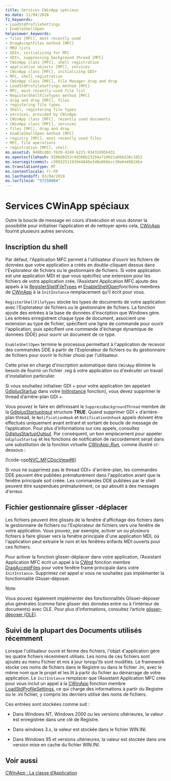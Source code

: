 ```yaml
---
title: Services CWinApp spéciaux
ms.date: 11/04/2016
f1_keywords:
- LoadStdProfileSettings
- EnableShellOpen
helpviewer_keywords:
- files [MFC], most recently used
- DragAcceptFiles method [MFC]
- MRU lists
- GDI+, initializing for MFC
- GDI+, suppressing background thread [MFC]
- CWinApp class [MFC], shell registration
- application objects [MFC], services
- CWinApp class [MFC], initializing GDI+
- MFC, shell registration
- CWinApp class [MFC], File Manager drag and drop
- LoadStdProfileSettings method [MFC]
- MFC, most-recently-used file list
- RegisterShellFileTypes method [MFC]
- drag and drop [MFC], files
- registering file types
- Shell, registering file types
- services, provided by CWinApp
- CWinApp class [MFC], recently used documents
- CWinApp class [MFC], services
- files [MFC], drag and drop
- EnableShellOpen method [MFC]
- registry [MFC], most recently used files
- MFC, file operations
- registration [MFC], shell
ms.assetid: 0480cd01-f629-4249-b221-93432d95b431
ms.openlocfilehash: 910660253c9d306b13294a710021a6bbd36c1952
ms.sourcegitcommit: c3093251193944840e3d0a068ecc30e6449624ba
ms.translationtype: MT
ms.contentlocale: fr-FR
ms.lasthandoff: 03/04/2019
ms.locfileid: "57258084"
---
```

# <a name="special-cwinapp-services"></a>Services CWinApp spéciaux

Outre la boucle de message en cours d’exécution et vous donner la possibilité pour initialiser l’application et de nettoyer après cela, [CWinApp](../mfc/reference/cwinapp-class.md) fournit plusieurs autres services.

##  <a name="_core_shell_registration"></a> Inscription du shell

Par défaut, l'Application MFC permet à l'utilisateur d'ouvrir les fichiers de données que votre application a créés en double-cliquant dessus dans l'Explorateur de fichiers ou le gestionnaire de fichiers. Si votre application est une application MDI et que vous spécifiez une extension pour les fichiers de votre application crée, l’Assistant Application MFC ajoute des appels à la [RegisterShellFileTypes](../mfc/reference/cwinapp-class.md#registershellfiletypes) et [EnableShellOpen](../mfc/reference/cwinapp-class.md#enableshellopen)fonctions membres de [CWinApp](../mfc/reference/cwinapp-class.md) à la `InitInstance` remplacement qu’il écrit pour vous.

`RegisterShellFileTypes` stocke les types de documents de votre application avec l'Explorateur de fichiers ou le gestionnaire de fichiers. La fonction ajoute des entrées à la base de données d'inscription que Windows gère. Les entrées enregistrent chaque type de document, associent une extension au type de fichier, spécifient une ligne de commande pour ouvrir l'application, puis spécifient une commande d'échange dynamique de données (DDE) pour ouvrir un document de ce type.

`EnableShellOpen` termine le processus permettant à l'application de recevoir des commandes DDE à partir de l'Explorateur de fichiers ou du gestionnaire de fichiers pour ouvrir le fichier choisi par l'utilisateur.

Cette prise en charge d'inscription automatique dans `CWinApp` élimine le besoin de fournir un fichier .reg à votre application ou d'exécuter un travail d'installation particulier.

Si vous souhaitez initialiser GDI + pour votre application (en appelant [GdiplusStartup](/windows/desktop/api/gdiplusinit/nf-gdiplusinit-gdiplusstartup) dans votre [InitInstance](../mfc/reference/cwinapp-class.md#initinstance) fonction), vous devez supprimer le thread d’arrière-plan GDI +.

Vous pouvez le faire en définissant le `SuppressBackgroundThread` membre de la [GdiplusStartupInput](/windows/desktop/api/gdiplusinit/ns-gdiplusinit-gdiplusstartupinput) structure **TRUE**. Quand supprimer GDI + d’arrière-plan thread, le `NotificationHook` et `NotificationUnhook` appels doivent être effectués uniquement avant entrant et sortant de boucle de message de l’application. Pour plus d’informations sur ces appels, consultez [GdiplusStartupOutput](/windows/desktop/api/gdiplusinit/ns-gdiplusinit-gdiplusstartupoutput). Par conséquent, un bon emplacement pour appeler `GdiplusStartup` et les fonctions de notification de raccordement serait dans une substitution de la fonction virtuelle [CWinApp::Run](../mfc/reference/cwinapp-class.md#run), comme illustré ci-dessous :

[!code-cpp[NVC_MFCDocView#6](../mfc/codesnippet/cpp/special-cwinapp-services_1.cpp)]

Si vous ne supprimez pas le thread GDI+ d'arrière-plan, les commandes DDE peuvent être publiées prématurément dans l'application avant que la fenêtre principale soit créée. Les commandes DDE publiées par le shell peuvent être suspendues prématurément, ce qui aboutit à des messages d'erreur.

##  <a name="_core_file_manager_drag_and_drop"></a> Fichier gestionnaire glisser -déplacer

Les fichiers peuvent être glissés de la fenêtre d'affichage des fichiers dans le gestionnaire de fichiers ou l'Explorateur de fichiers vers une fenêtre de votre application. Vous pouvez, par exemple, activer un ou plusieurs fichiers à faire glisser vers la fenêtre principale d'une application MDI, où l'application peut extraire le nom et les fenêtres enfants MDI ouverts pour ces fichiers.

Pour activer la fonction glisser-déplacer dans votre application, l’Assistant Application MFC écrit un appel à la [CWnd](../mfc/reference/cwnd-class.md) fonction membre [DragAcceptFiles](../mfc/reference/cwnd-class.md#dragacceptfiles) pour votre fenêtre frame principale dans votre `InitInstance`. Supprimez cet appel si vous ne souhaitez pas implémenter la fonctionnalité Glisser-déposer.

> [!NOTE]
>  Vous pouvez également implémenter des fonctionnalités Glisser-déposer plus générales (comme faire glisser des données entre ou à l’intérieur de documents) avec OLE. Pour plus d’informations, consultez l’article [glisser-déposer (OLE)](../mfc/drag-and-drop-ole.md).

##  <a name="_core_keeping_track_of_the_most_recently_used_documents"></a> Suivi de la plupart des Documents utilisés récemment

Lorsque l'utilisateur ouvre et ferme des fichiers, l'objet d'application gère les quatre fichiers récemment utilisés. Les noms de ces fichiers sont ajoutés au menu Fichier et mis à jour lorsqu'ils sont modifiés. Le framework stocke ces noms de fichiers dans le Registre ou dans le fichier .ini, avec le même nom que le projet et les lit à partir du fichier au démarrage de votre application. Le `InitInstance` remplacer que l’Assistant Application MFC crée pour vous inclut un appel à la [CWinApp](../mfc/reference/cwinapp-class.md) fonction membre [LoadStdProfileSettings](../mfc/reference/cwinapp-class.md#loadstdprofilesettings), ce qui charge des informations à partir du Registre ou le .ini fichier, y compris les derniers utilisé des noms de fichiers.

Ces entrées sont stockées comme suit :

- Dans Windows NT, Windows 2000 ou les versions ultérieures, la valeur est enregistrée dans une clé de Registre.

- Dans windows 3.x, la valeur est stockée dans le fichier WIN.INI.

- Dans Windows 95 et versions ultérieures, la valeur est stockée dans une version mise en cache du fichier WIN.INI.

## <a name="see-also"></a>Voir aussi

[CWinApp : La classe d’Application](../mfc/cwinapp-the-application-class.md)
